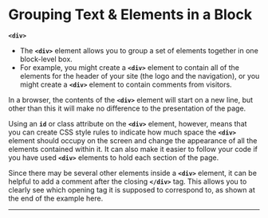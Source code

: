 # Grouping Text & Elements in a Block

 **`<div>`**
- The **`<div>`** element allows you to group a set of elements together in one block-level box.
- For example, you might create a **`<div>`** element to contain all of the elements for the header of your site (the logo and the navigation), or you might create a **`<div>`** element to contain comments from visitors.

In a browser, the contents of the **`<div>`** element will start on a new line, but other than this it will make no difference to the presentation of the page.

Using an **`id`** or class attribute on the **`<div>`** element, however, means that you can create CSS style rules to indicate how much space the **`<div>`** element should occupy on the screen and change the appearance of all the elements contained within it.
It can also make it easier to follow your code if you have used **`<div>`** elements to hold each section of the page.

Since there may be several other elements inside a **`<div>`** element, it can be helpful to add a comment after the closing **`</div>`** tag. This allows you to clearly see which opening tag it is supposed to correspond to, as shown at the end of the example here.

---
